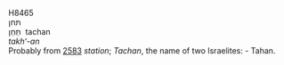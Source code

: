 <body>
  <p>H8465<br>  תּחן  <br> תַּּחַן  ‎  tachan  <br><i>takh‘-an </i><br>Probably from <a href="h2583.htm">2583</a>  <i>station</i>; <i>Tachan</i>, the name of two Israelites: - Tahan.<br></p>
 </body>